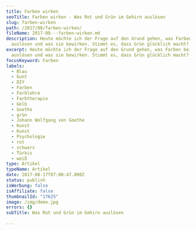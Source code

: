 ```yaml
---
title: Farben wirken
seoTitle: Farben wirken - Was Rot und Grün im Gehirn auslösen
slug: farben-wirken
path: /2017/08/farben-wirken/
fileName: 2017-08---farben-wirken.md
description: Heute möchte ich der Frage auf den Grund gehen, was Farben bei uns
  auslösen und was sie bewirken. Stimmt es, dass Grün glücklich macht?
excerpt: Heute möchte ich der Frage auf den Grund gehen, was Farben bei uns
  auslösen und was sie bewirken. Stimmt es, dass Grün glücklich macht?
focusKeyword: Farben
labels:
  - Blau
  - bunt
  - DIY
  - Farben
  - Farblehre
  - Farbtherapie
  - Gelb
  - Goethe
  - grün
  - Johann Wolfgang von Goethe
  - Kunst
  - Kunst
  - Psychologie
  - rot
  - schwarz
  - Türkis
  - weiß
type: Artikel
typeName: Artikel
date: 2017-08-17T07:00:47.000Z
status: publish
isWerbung: false
isAffiliate: false
thumbnailId: "17625"
image: /img/demo.jpg
errors: {}
subTitle: Was Rot und Grün im Gehirn auslösen
  
---
```



  